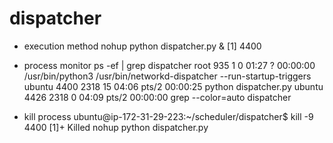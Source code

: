 # dispatcher
* execution method
nohup python dispatcher.py &
[1] 4400

* process monitor
ps -ef | grep dispatcher
root       935     1  0 01:27 ?        00:00:00 /usr/bin/python3 /usr/bin/networkd-dispatcher --run-startup-triggers
ubuntu    4400  2318 15 04:06 pts/2    00:00:25 python dispatcher.py
ubuntu    4426  2318  0 04:09 pts/2    00:00:00 grep --color=auto dispatcher

* kill process
ubuntu@ip-172-31-29-223:~/scheduler/dispatcher$ kill -9 4400
[1]+  Killed                  nohup python dispatcher.py
